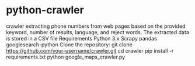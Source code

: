 # python-crawler
crawler extracting phone numbers from web pages based on the provided keyword, number of results, language, and reject words. The extracted data is stored in a CSV file
Requirements
Python 3.x
Scrapy
pandas
googlesearch-python
Clone the repository:
git clone https://github.com/your-username/crawler.git
cd crawler
pip install -r requirements.txt
python google_maps_crawler.py
